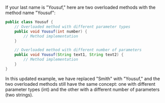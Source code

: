 If your last name is "Yousuf," here are two overloaded methods with the method name "Yousuf":

```java
public class Yousuf {
    // Overloaded method with different parameter types
    public void Yousuf(int number) {
        // Method implementation
    }

    // Overloaded method with different number of parameters
    public void Yousuf(String text1, String text2) {
        // Method implementation
    }
}
```

In this updated example, we have replaced "Smith" with "Yousuf," and the two overloaded methods still have the same concept: one with different parameter types (int) and the other with a different number of parameters (two strings).